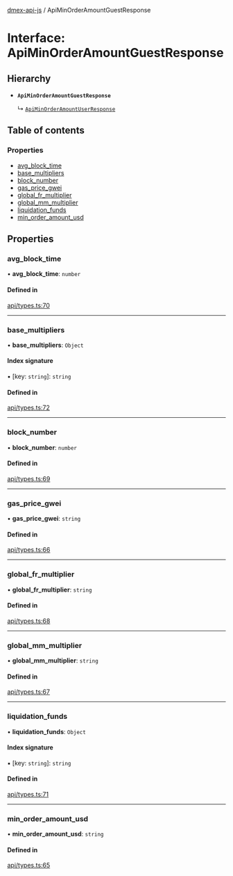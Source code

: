 [dmex-api-js](../README.md) / ApiMinOrderAmountGuestResponse

# Interface: ApiMinOrderAmountGuestResponse

## Hierarchy

- **`ApiMinOrderAmountGuestResponse`**

  ↳ [`ApiMinOrderAmountUserResponse`](ApiMinOrderAmountUserResponse.md)

## Table of contents

### Properties

- [avg\_block\_time](ApiMinOrderAmountGuestResponse.md#avg_block_time)
- [base\_multipliers](ApiMinOrderAmountGuestResponse.md#base_multipliers)
- [block\_number](ApiMinOrderAmountGuestResponse.md#block_number)
- [gas\_price\_gwei](ApiMinOrderAmountGuestResponse.md#gas_price_gwei)
- [global\_fr\_multiplier](ApiMinOrderAmountGuestResponse.md#global_fr_multiplier)
- [global\_mm\_multiplier](ApiMinOrderAmountGuestResponse.md#global_mm_multiplier)
- [liquidation\_funds](ApiMinOrderAmountGuestResponse.md#liquidation_funds)
- [min\_order\_amount\_usd](ApiMinOrderAmountGuestResponse.md#min_order_amount_usd)

## Properties

### avg\_block\_time

• **avg\_block\_time**: `number`

#### Defined in

[api/types.ts:70](https://github.com/dmex-app/node-api-js/blob/9394cf2/src/api/types.ts#L70)

___

### base\_multipliers

• **base\_multipliers**: `Object`

#### Index signature

▪ [key: `string`]: `string`

#### Defined in

[api/types.ts:72](https://github.com/dmex-app/node-api-js/blob/9394cf2/src/api/types.ts#L72)

___

### block\_number

• **block\_number**: `number`

#### Defined in

[api/types.ts:69](https://github.com/dmex-app/node-api-js/blob/9394cf2/src/api/types.ts#L69)

___

### gas\_price\_gwei

• **gas\_price\_gwei**: `string`

#### Defined in

[api/types.ts:66](https://github.com/dmex-app/node-api-js/blob/9394cf2/src/api/types.ts#L66)

___

### global\_fr\_multiplier

• **global\_fr\_multiplier**: `string`

#### Defined in

[api/types.ts:68](https://github.com/dmex-app/node-api-js/blob/9394cf2/src/api/types.ts#L68)

___

### global\_mm\_multiplier

• **global\_mm\_multiplier**: `string`

#### Defined in

[api/types.ts:67](https://github.com/dmex-app/node-api-js/blob/9394cf2/src/api/types.ts#L67)

___

### liquidation\_funds

• **liquidation\_funds**: `Object`

#### Index signature

▪ [key: `string`]: `string`

#### Defined in

[api/types.ts:71](https://github.com/dmex-app/node-api-js/blob/9394cf2/src/api/types.ts#L71)

___

### min\_order\_amount\_usd

• **min\_order\_amount\_usd**: `string`

#### Defined in

[api/types.ts:65](https://github.com/dmex-app/node-api-js/blob/9394cf2/src/api/types.ts#L65)
